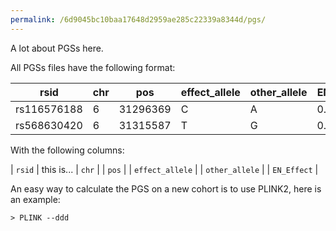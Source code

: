 ```yaml
---
permalink: /6d9045bc10baa17648d2959ae285c22339a8344d/pgs/
---
```

A lot about PGSs here.

All PGSs files have the following format:

| rsid | chr | pos | effect_allele | other_allele | EN_Effect |
| --- | --- | -- | --- | --- | --- |
| rs116576188 | 6 | 31296369 | C | A | 0.015351 |
| rs568630420 | 6 | 31315587 | T | G | 0.0 |

With the following columns:

| `rsid` | this is...
| `chr` |
| `pos` |
| `effect_allele` |
| `other_allele` |
| `EN_Effect` |

An easy way to calculate the PGS on a new cohort is to use PLINK2, here is an example:

```shell
> PLINK --ddd
```
